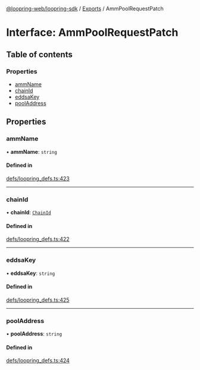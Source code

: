 [@loopring-web/loopring-sdk](../README.md) / [Exports](../modules.md) / AmmPoolRequestPatch

# Interface: AmmPoolRequestPatch

## Table of contents

### Properties

- [ammName](AmmPoolRequestPatch.md#ammname)
- [chainId](AmmPoolRequestPatch.md#chainid)
- [eddsaKey](AmmPoolRequestPatch.md#eddsakey)
- [poolAddress](AmmPoolRequestPatch.md#pooladdress)

## Properties

### ammName

• **ammName**: `string`

#### Defined in

[defs/loopring_defs.ts:423](https://github.com/Loopring/loopring_sdk/blob/d5fca11/src/defs/loopring_defs.ts#L423)

___

### chainId

• **chainId**: [`ChainId`](../enums/ChainId.md)

#### Defined in

[defs/loopring_defs.ts:422](https://github.com/Loopring/loopring_sdk/blob/d5fca11/src/defs/loopring_defs.ts#L422)

___

### eddsaKey

• **eddsaKey**: `string`

#### Defined in

[defs/loopring_defs.ts:425](https://github.com/Loopring/loopring_sdk/blob/d5fca11/src/defs/loopring_defs.ts#L425)

___

### poolAddress

• **poolAddress**: `string`

#### Defined in

[defs/loopring_defs.ts:424](https://github.com/Loopring/loopring_sdk/blob/d5fca11/src/defs/loopring_defs.ts#L424)
